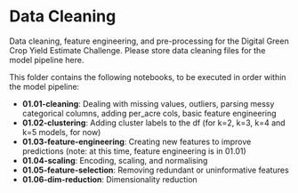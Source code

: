 # Data Cleaning

Data cleaning, feature engineering, and pre-processing for the Digital Green Crop Yield Estimate Challenge. Please store data cleaning files for the model pipeline here.

This folder contains the following notebooks, to be executed in order within the model pipeline:

- **01.01-cleaning**: Dealing with missing values, outliers, parsing messy categorical columns, adding per_acre cols, basic feature engineering
- **01.02-clustering**: Adding cluster labels to the df (for k=2, k=3, k=4 and k=5 models, for now)
- **01.03-feature-engineering**: Creating new features to improve predictions (note: at this time, feature engineering is in 01.01)
- **01.04-scaling**: Encoding, scaling, and normalising
- **01.05-feature-selection**: Removing redundant or uninformative features
- **01.06-dim-reduction**: Dimensionality reduction
